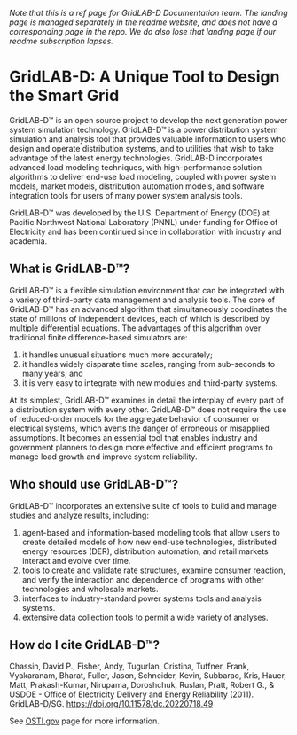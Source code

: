 *Note that this is a ref page for GridLAB-D Documentation team. The landing page is managed separately in the readme website, and does not have a corresponding page in the repo. We do also lose that landing page if our readme subscription lapses.* 

# GridLAB-D: A Unique Tool to Design the Smart Grid
GridLAB-D™ is an open source project to develop the next generation power system simulation technology. GridLAB-D™ is a power distribution system simulation and analysis tool that provides valuable information to users who design and operate distribution systems, and to utilities that wish to take advantage of the latest energy technologies. GridLAB-D incorporates advanced load modeling techniques, with high-performance solution algorithms to deliver end-use load modeling, coupled with power system models, market models, distribution automation models, and software integration tools for users of many power system analysis tools. 

GridLAB-D™ was developed by the U.S. Department of Energy (DOE) at Pacific Northwest National Laboratory (PNNL) under funding for Office of Electricity and has been continued since in collaboration with industry and academia. 

## What is GridLAB-D™?
GridLAB-D™ is a flexible simulation environment that can be integrated with a variety of third-party data management and analysis tools. The core of GridLAB-D™ has an advanced algorithm that simultaneously coordinates the state of millions of independent devices, each of which is described by multiple differential equations. The advantages of this algorithm over traditional finite difference-based simulators are:

1. it handles unusual situations much more accurately;
2. it handles widely disparate time scales, ranging from sub-seconds to many years; and
3. it is very easy to integrate with new modules and third-party systems.

At its simplest, GridLAB-D™ examines in detail the interplay of every part of a distribution system with every other. GridLAB-D™ does not require the use of reduced-order models for the aggregate behavior of consumer or electrical systems, which averts the danger of erroneous or misapplied assumptions. It becomes an essential tool that enables industry and government planners to design more effective and efficient programs to manage load growth and improve system reliability.

## Who should use GridLAB-D™?
GridLAB-D™ incorporates an extensive suite of tools to build and manage studies and analyze results, including:

1. agent-based and information-based modeling tools that allow users to create detailed models of how new end-use technologies, distributed energy resources (DER), distribution automation, and retail markets interact and evolve over time.
2. tools to create and validate rate structures, examine consumer reaction, and verify the interaction and dependence of programs with other technologies and wholesale markets.
3. interfaces to industry-standard power systems tools and analysis systems.
4. extensive data collection tools to permit a wide variety of analyses.

## How do I cite GridLAB-D™?

Chassin, David P., Fisher, Andy, Tugurlan, Cristina, Tuffner, Frank, Vyakaranam, Bharat, Fuller, Jason, Schneider, Kevin, Subbarao, Kris, Hauer, Matt, Prakash-Kumar, Nirupama, Doroshchuk, Ruslan, Pratt, Robert G., & USDOE - Office of Electricity Delivery and Energy Reliability (2011). GridLAB-D/SG. https://doi.org/10.11578/dc.20220718.49

See [OSTI.gov](https://www.osti.gov/biblio/1231476) page for more information.
